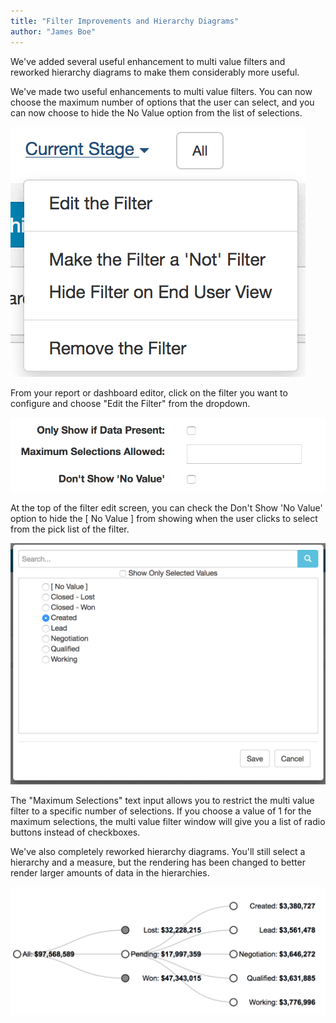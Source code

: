```yaml
---
title: "Filter Improvements and Hierarchy Diagrams"
author: "James Boe"
---
```

We've added several useful enhancement to multi value filters and reworked hierarchy diagrams to make them considerably more useful.<!--more-->

We've made two useful enhancements to multi value filters. You can now choose the maximum number of options that the user can select, and you can now choose to hide the No Value option from the list of selections.

<img src="/images/edit_filter_example.png" alt="Filter Edit" class="img img-responsive"/>

From your report or dashboard editor, click on the filter you want to configure and choose "Edit the Filter" from the dropdown.

<img src="/images/filter_options.png" alt="Filter Options" class="img img-responsive"/>

At the top of the filter edit screen, you can check the Don't Show 'No Value' option to hide the [ No Value ] from showing when the user clicks to select from the pick list of the filter.

<img src="/images/filter_radio_buttons.png" alt="Filter Radio Buttons" class="img img-responsive"/>

The "Maximum Selections" text input allows you to restrict the multi value filter to a specific number of selections. If you choose a value of 1 for the maximum selections, the multi value filter window will give you a list of radio buttons instead of checkboxes.

We've also completely reworked hierarchy diagrams. You'll still select a hierarchy and a measure, but the rendering has been changed to better render larger amounts of data in the hierarchies.

<img src="/images/hierarchy_diagram_sample.png" alt="Hierarchy Diagram" class="img img-responsive"/>

